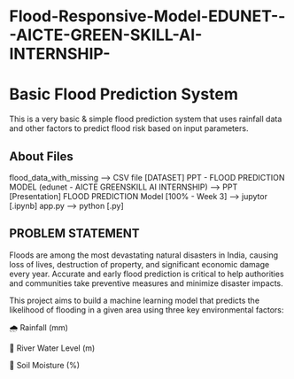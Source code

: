 # Flood-Responsive-Model-EDUNET---AICTE-GREEN-SKILL-AI-INTERNSHIP-

# Basic Flood Prediction System

This is a very basic & simple flood prediction system that uses rainfall data and other factors to predict flood risk based on input parameters.

## About Files

flood_data_with_missing  ⟶ CSV file [DATASET]
PPT - FLOOD PREDICTION MODEL (edunet - AICTE GREENSKILL AI INTERNSHIP)  ⟶ PPT [Presentation]
FLOOD PREDICTION Model [100% - Week 3]  ⟶  jupytor [.ipynb] 
app.py  ⟶ python [.py] 


## PROBLEM STATEMENT

Floods are among the most devastating natural disasters in India, causing loss of lives, destruction of property, and significant economic damage every year. Accurate and early flood prediction is critical to help authorities and communities take preventive measures and minimize disaster impacts.

This project aims to build a machine learning model that predicts the likelihood of flooding in a given area using three key environmental factors:

🌧️ Rainfall (mm)

🌊 River Water Level (m)

🌱 Soil Moisture (%)
